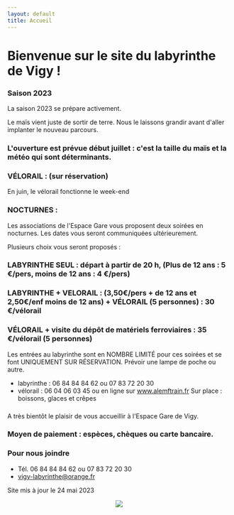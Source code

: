 ```yaml
---
layout: default
title: Accueil
---
```


<h1> Bienvenue sur le site du labyrinthe de Vigy ! </h1>



### Saison 2023

La saison 2023 se prépare activement.

Le maïs vient juste de sortir de terre. Nous le laissons grandir avant d'aller implanter le nouveau parcours. 


### L'ouverture est prévue début juillet : c'est la taille du maïs et la météo qui sont déterminants.

### VÉLORAIL : (sur réservation)
En juin, le vélorail fonctionne le week-end


### NOCTURNES : 
Les associations de l'Espace Gare vous proposent deux soirées en nocturnes. Les dates vous seront communiquées ultérieurement.

Plusieurs choix vous seront proposés : 
### LABYRINTHE SEUL : départ à partir de 20 h, (Plus de 12 ans : 5 €/pers, moins de 12 ans : 4 €/pers)
### LABYRINTHE + VELORAIL : (3,50€/pers + de 12 ans et 2,50€/enf moins de 12 ans) + VÉLORAIL (5 personnes) : 30 €/vélorail
### VÉLORAIL + visite du dépôt de matériels ferroviaires : 35 €/vélorail (5 personnes)
Les entrées au labyrinthe sont en NOMBRE LIMITÉ pour ces soirées et se font UNIQUEMENT SUR RÉSERVATION. Prévoir une lampe de poche ou autre.
- labyrinthe : 06 84 84 84 62 ou 07 83 72 20 30
- vélorail : 06 04 06 03 45 ou en ligne sur www.alemftrain.fr
Sur place : boissons, glaces et crêpes

### 
A très bientôt le plaisir de vous accueillir à l'Espace Gare de Vigy. 


### Moyen de paiement : espèces, chèques ou carte bancaire. 


### Pour nous joindre
* Tél. 06 84 84 84 62
ou 07 83 72 20 30
* vigy-labyrinthe@orange.fr

Site mis à jour le 24 mai 2023


<center>
<img src="{{ site.baseurl }}public/img/oie.jpg">
</center>
